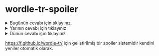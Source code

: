 # wordle-tr-spoiler

<details>
  <summary>Bugünün cevabı için tıklayınız.</summary>
  <br>
    <b> yorum </b>
</details>

<details>
  <summary>Yarının cevabı için tıklayınız</summary>
  <br>
   <b> fitre </b>
</details>

<details>
  <summary>Dünün cevabı için tıklayınız </summary>
  <br>
  <b> cürüm </b>
</details>

https://f.github.io/wordle-tr/ için geliştirilmiş bir spoiler sistemidir kendini yeniler otomatik olarak.

